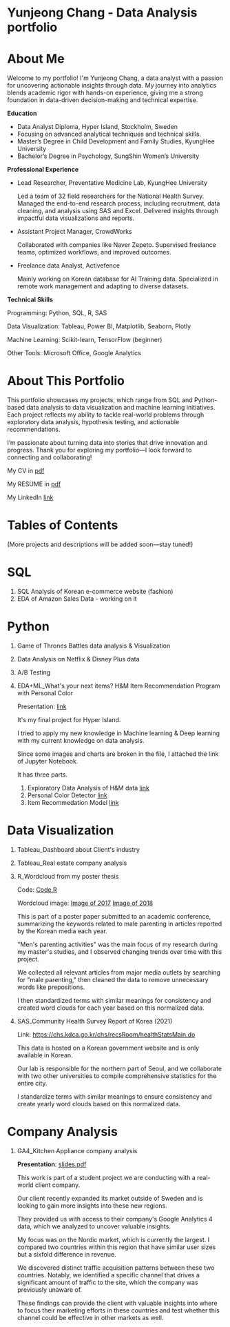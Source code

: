 # Yunjeong Chang - Data Analysis portfolio

# **About Me**
Welcome to my portfolio! I'm Yunjeong Chang, a data analyst with a passion for uncovering actionable insights through data. My journey into analytics blends academic rigor with hands-on experience, giving me a strong foundation in data-driven decision-making and technical expertise.



**Education**
- Data Analyst Diploma, Hyper Island, Stockholm, Sweden
- Focusing on advanced analytical techniques and technical skills.
- Master’s Degree in Child Development and Family Studies, KyungHee University
- Bachelor’s Degree in Psychology, SungShin Women’s University



**Professional Experience**

- Lead Researcher, Preventative Medicine Lab, KyungHee University

   Led a team of 32 field researchers for the National Health Survey.
   Managed the end-to-end research process, including recruitment, data cleaning, and analysis using SAS and Excel.
   Delivered insights through impactful data visualizations and reports.

- Assistant Project Manager, CrowdWorks

  Collaborated with companies like Naver Zepeto.
  Supervised freelance teams, optimized workflows, and improved outcomes.

- Freelance data Analyst, Activefence
  
  Mainly working on Korean database for AI Training data.
  Specialized in remote work management and adapting to diverse datasets.
  


**Technical Skills**

Programming: Python, SQL, R, SAS

Data Visualization: Tableau, Power BI, Matplotlib, Seaborn, Plotly

Machine Learning: Scikit-learn, TensorFlow (beginner)

Other Tools: Microsoft Office, Google Analytics



# **About This Portfolio**
This portfolio showcases my projects, which range from SQL and Python-based data analysis to data visualization and machine learning initiatives. Each project reflects my ability to tackle real-world problems through exploratory data analysis, hypothesis testing, and actionable recommendations.

I’m passionate about turning data into stories that drive innovation and progress. Thank you for exploring my portfolio—I look forward to connecting and collaborating!

My CV in [pdf](https://github.com/zlal12/data_analysis_portfolio/blob/main/CV_YJ%20Chang.pdf)

My RESUME in [pdf](https://github.com/zlal12/data_analysis_portfolio/blob/main/Resume_YJ%20Chang.pdf)

My LinkedIn [link](www.linkedin.com/in/yunjeong-chang-a1ab69242)




# Tables of Contents
(More projects and descriptions will be added soon—stay tuned!)



# **SQL**
1. SQL Analysis of Korean e-commerce website (fashion)
2. EDA of Amazon Sales Data - working on it




# **Python**
1. Game of Thrones Battles data analysis & Visualization
2. Data Analysis on Netflix & Disney Plus data
3. A/B Testing
4. EDA+ML_What's your next items? H&M Item Recommendation Program with Personal Color

   Presentation: [link](https://docs.google.com/presentation/d/1aT1HEuJmnefKh2KuFNA7UVlg_IzfSgXKqG_MgsSCa5k/edit?usp=sharing)

   It's my final project for Hyper Island.

   I tried to apply my new knowledge in Machine learning & Deep learning with my current knowledge on data analysis.

   Since some images and charts are broken in the file, I attached the link of Jupyter Notebook.

   It has three parts.
   1) Exploratory Data Analysis of H&M data [link](https://colab.research.google.com/drive/1RlEO1Do8FZSnHjywVqcapmLK7sBFX2Sd?usp=sharing)
   2) Personal Color Detector [link](https://colab.research.google.com/drive/1gOAYB86qhNYZgsN9r8LTIJdpU2HU3ej3?usp=sharing)
   3) Item Recommedation Model [link](https://colab.research.google.com/drive/1sKKyx-RcMOm65bw85VlpU8X9icn40kvv?usp=sharing)




# **Data Visualization**
1. Tableau_Dashboard about Client's industry
2. Tableau_Real estate company analysis
3. R_Wordcloud from my poster thesis

   Code: [Code.R](https://github.com/zlal12/data_analysis_portfolio/blob/main/Data%20Visualization/R_Wordcloud%20coding.R)

   Wordcloud image: [Image of 2017](https://github.com/zlal12/data_analysis_portfolio/blob/main/Data%20Visualization/Word%20cloud%20from%202017.JPG)
   [Image of 2018](https://github.com/zlal12/data_analysis_portfolio/blob/main/Data%20Visualization/Word%20cloud%20from%202018.JPG)

   This is part of a poster paper submitted to an academic conference, summarizing the keywords related to male parenting in articles reported by the Korean media each year.

   "Men's parenting activities" was the main focus of my research during my master's studies, and I observed changing trends over time with this project.

   We collected all relevant articles from major media outlets by searching for "male parenting," then cleaned the data to remove unnecessary words like prepositions.

   I then standardized terms with similar meanings for consistency and created word clouds for each year based on this normalized data.


   
5. SAS_Community Health Survey Report of Korea (2021)
   
   Link: https://chs.kdca.go.kr/chs/recsRoom/healthStatsMain.do

   This data is hosted on a Korean government website and is only available in Korean.

   Our lab is responsible for the northern part of Seoul, and we collaborate with two other universities to compile comprehensive statistics for the entire city.

   I standardize terms with similar meanings to ensure consistency and create yearly word clouds based on this normalized data.


# **Company Analysis**
1. GA4_Kitchen Appliance company analysis

   **Presentation**: [slides.pdf](https://github.com/zlal12/data_analysis_portfolio/blob/main/Company%20Analysis/GA4_Kitchen%20appliance%20company%20analysis.pdf)

   This work is part of a student project we are conducting with a real-world client company.

   Our client recently expanded its market outside of Sweden and is looking to gain more insights into these new regions.

   They provided us with access to their company's Google Analytics 4 data, which we analyzed to uncover valuable insights.

   My focus was on the Nordic market, which is currently the largest. I compared two countries within this region that have similar user sizes but a sixfold difference in revenue.

   We discovered distinct traffic acquisition patterns between these two countries. Notably, we identified a specific channel that drives a significant amount of traffic to the site, which the company was previously unaware of.

   These findings can provide the client with valuable insights into where to focus their marketing efforts in these countries and test whether this channel could be effective in other markets as well.
